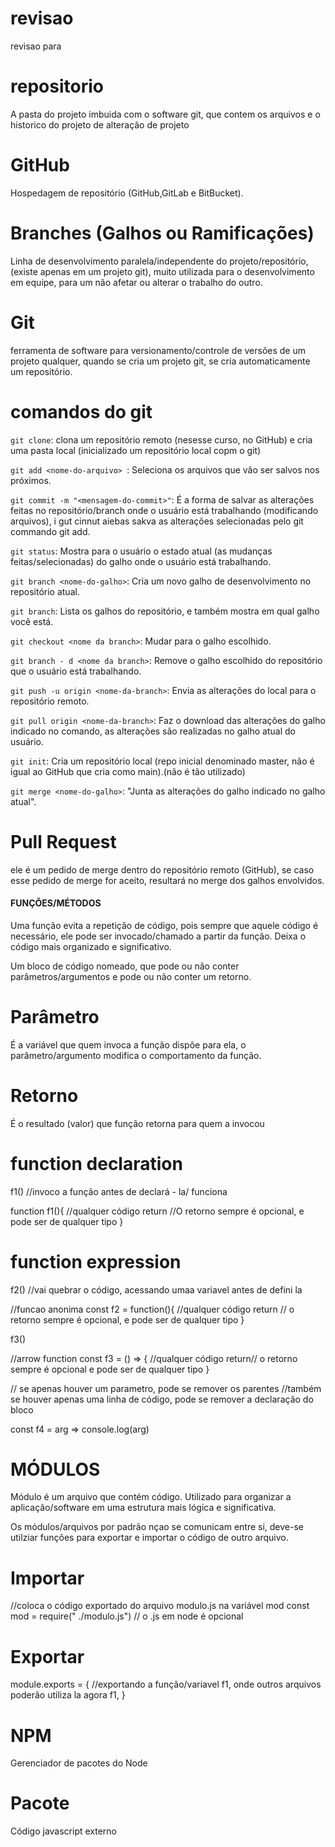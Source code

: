 # revisao
revisao para

# repositorio

A pasta do projeto imbuida com o software git, que contem os arquivos e o historico do projeto de alteração de projeto

# GitHub

Hospedagem de repositório (GitHub,GitLab e BitBucket).

# Branches (Galhos ou Ramificações)

Linha de desenvolvimento paralela/independente do projeto/repositório, (existe apenas em um projeto git), muito utilizada para o desenvolvimento em equipe, para um não afetar ou alterar o trabalho do outro.

# Git

ferramenta de software para versionamento/controle de versões de um projeto qualquer, quando se cria um projeto git, se cria automaticamente um repositório.

# comandos do git
`git clone`: clona um repositório remoto (nesesse curso, no GitHub) e cria uma pasta local (inicializado um repositório local copm o git)

`git add <nome-do-arquivo> `: Seleciona os arquivos que vão ser salvos nos próximos.

`git commit -m "<mensagem-do-commit>"`:  É a forma de salvar as alterações feitas no repositório/branch onde o usuário está trabalhando (modificando arquivos), i gut cinnut aiebas sakva as alterações selecionadas pelo git commando git add.

`git status`: Mostra para o usuário o estado atual (as mudanças feitas/selecionadas) do galho onde o usuário está trabalhando.

`git branch <nome-do-galho>`: Cria um novo galho de desenvolvimento no repositório atual.

`git branch`: Lista os galhos do repositório, e também mostra em qual galho você está.

`git checkout <nome da branch>`: Mudar para o galho escolhido.

`git branch - d <nome da branch>`: Remove o galho escolhido do repositório que o usuário está trabalhando.

`git push -u origin <nome-da-branch>`: Envia as alterações do local para o repositório remoto.

`git pull origin <nome-da-branch>`: Faz o download das alterações do galho indicado no comando, as alterações são realizadas no galho atual do usuário.

`git init`: Cria um repositório local (repo inicial denominado master, não é igual ao GitHub que cria como main).(não é tão utilizado)

`git merge <nome-do-galho>`: "Junta as alterações do galho indicado no galho atual".

# Pull Request

ele é um pedido de merge dentro do repositório remoto (GitHub), se caso esse pedido de merge for aceito, resultará no merge dos galhos envolvidos.

#### FUNÇÕES/MÉTODOS ####

Uma função evita a repetição de código, pois sempre que aquele código é necessário, ele pode ser invocado/chamado a partir da função. Deixa o código mais organizado e significativo.

Um bloco de código nomeado, que pode ou não conter parâmetros/argumentos e pode ou não conter um retorno.

# Parâmetro

É a variável que quem invoca a função dispõe para ela, o parâmetro/argumento modifica o comportamento da função.

# Retorno

É o resultado (valor) que função retorna para quem a invocou

# function declaration

f1() //invoco a função antes de declará - la/ funciona

function f1(<os parametros vem aqui>){
    //qualquer código
    return //O retorno sempre é opcional, e pode ser de qualquer tipo 
}

# function expression

f2() //vai quebrar o código, acessando umaa variavel antes de defini la 

//funcao anonima
const f2 = function(<os parametros vem aqui>){
    //qualquer código
    return // o retorno sempre é opcional, e pode ser de qualquer tipo
}

f3()

//arrow function
const f3 = (<os parametros vem aqui>) => {
    //qualquer código
    return// o retorno sempre é opcional e pode ser de qualquer tipo 
}

// se apenas houver um parametro, pode se remover os parentes
//também se houver apenas uma linha de código, pode se remover a declaração do bloco

const f4 = arg => console.log(arg)

# MÓDULOS
Módulo é um arquivo que contém código. Utilizado para organizar a aplicação/software em uma estrutura mais lógica e significativa.

Os módulos/arquivos por padrão nçao se comunicam entre si, deve-se utilziar funções para exportar e importar o código de outro arquivo.

# Importar

//coloca o código exportado do arquivo modulo.js na variável mod
const mod = require(" ./modulo.js") // o .js em node é opcional

# Exportar

module.exports = {
    //exportando a função/variavel f1, onde outros arquivos poderão utiliza la agora f1,
}

# NPM 

Gerenciador de pacotes do Node

# Pacote 

Código javascript externo













